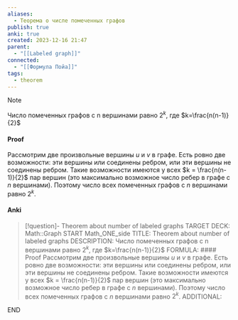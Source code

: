 ```yaml
---
aliases:
  - Теорема о числе помеченных графов
publish: true
anki: true
created: 2023-12-16 21:47
parent:
  - "[[Labeled graph]]"
connected:
  - "[[Формула Пойа]]"
tags:
  - theorem
---
```


> [!note] 
Число помеченных графов с n вершинами равно $2^k$, где $k=\frac{n(n-1)}{2}$


#### Proof
Рассмотрим две произвольные вершины $u$ и $v$ в графе. Есть ровно две возможности: эти вершины или соединены ребром, или эти вершины не соединены ребром. Такие возможности имеются у всех $k = \frac{n(n-1)}{2}$ пар вершин (это максимально возможное число ребер в графе с $n$ вершинами). Поэтому число всех помеченных графов с $n$ вершинами равно $2^{k}$.

#### Anki
> [!question]- Theorem about number of labeled graphs
TARGET DECK: Math::Graph 
START
Math_ONE_side
TITLE: Theorem about number of labeled graphs
DESCRIPTION: Число помеченных графов с n вершинами равно $2^k$, где $k=\frac{n(n-1)}{2}$
FORMULA: #### Proof
Рассмотрим две произвольные вершины $u$ и $v$ в графе. Есть ровно две возможности: эти вершины или соединены ребром, или эти вершины не соединены ребром. Такие возможности имеются у всех $k = \frac{n(n-1)}{2}$ пар вершин (это максимально возможное число ребер в графе с $n$ вершинами). Поэтому число всех помеченных графов с $n$ вершинами равно $2^{k}$.
ADDITIONAL:
<!--ID: 1705263490869-->
END